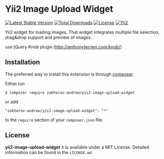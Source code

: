 # Yii2 Image Upload Widget

[![Latest Stable Version](https://poser.pugx.org/zakharov-andrew/yii2-image-upload-widget/v/stable)](https://packagist.org/packages/zakharov-andrew/yii2-image-upload-widget)
[![Total Downloads](https://poser.pugx.org/zakharov-andrew/yii2-image-upload-widget/downloads)](https://packagist.org/packages/zakharov-andrew/yii2-image-upload-widget)
[![License](https://poser.pugx.org/zakharov-andrew/yii2-image-upload-widget/license)](https://packagist.org/packages/zakharov-andrew/yii2-image-upload-widget)
[![Yii2](https://img.shields.io/badge/Powered_by-Yii_Framework-green.svg?style=flat)](http://www.yiiframework.com/)

Yii2 widget for loading images. That widget integrates multiple file selection, drag&amp;drop support and preview of images.

use jQuery Knob plugin (http://anthonyterrien.com/knob/)

## Installation

The preferred way to install this extension is through [composer](http://getcomposer.org/download/).

Either run

```
$ composer require zakharov-andrew/yii2-image-upload-widget
```
or add

```
"zakharov-andrew/yii2-image-upload-widget": "*"
```

to the ```require``` section of your ```composer.json``` file.

## License

**yii2-image-upload-widget** it is available under a MIT License. Detailed information can be found in the `LICENSE.md`.
